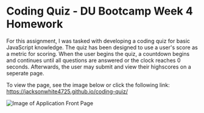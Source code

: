 # Coding Quiz - DU Bootcamp Week 4 Homework

For this assignment, I was tasked with developing a coding quiz for basic JavaScript knowledge. The quiz has been designed to use a user's score as a metric for scoring. When the user begins the quiz, a countdown begins and continues until all questions are answered or the clock reaches 0 seconds. Afterwards, the user may submit and view their highscores on a seperate page.

To view the page, see the image below or click the following link: https://jacksonwhite4725.github.io/coding-quiz/

![Image of Application Front Page](../assets/images/code-quiz.png)